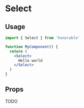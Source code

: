 # Select

## Usage

```jsx
import { Select } from 'honorable'

function MyComponent() {
  return (
    <Select>
      Hello world
    </Select>
  )
}
```

## Props

TODO
